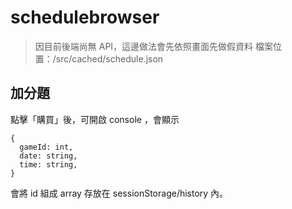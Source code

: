 # schedulebrowser

> 因目前後端尚無 API，這邊做法會先依照畫面先做假資料
檔案位置：/src/cached/schedule.json

## 加分題
點擊「購買」後，可開啟 console ，會顯示
```
{
  gameId: int,
  date: string,
  time: string,
}
```
會將 id 組成 array 存放在 sessionStorage/history 內。
